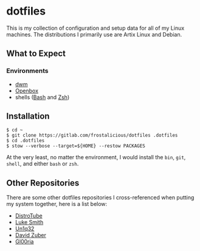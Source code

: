 # dotfiles

This is my collection of configuration and setup data for all of my Linux machines. The distributions I primarily use are Artix Linux and Debian.

## What to Expect

### Environments

- [dwm](https://dwm.suckless.org/)
- [Openbox](http://openbox.org/wiki/Main_Page)
- shells ([Bash](https://www.gnu.org/software/bash/) and [Zsh](https://www.zsh.org/))

## Installation

```
$ cd ~
$ git clone https://gitlab.com/frostalicious/dotfiles .dotfiles
$ cd .dotfiles
$ stow --verbose --target=${HOME} --restow PACKAGES
```

At the very least, no matter the environment, I would install the `bin`, `git`, `shell`, and either `bash` or `zsh`.

## Other Repositories

There are some other dotfiles repositories I cross-referenced when putting my system together, here is a list below:

* [DistroTube](https://gitlab.com/dwt1/dotfiles)
* [Luke Smith](https://github.com/LukeSmithxyz/voidrice)
* [Un1q32](https://github.com/Un1q32/dotfiles)
* [David Zuber](https://github.com/storax/dotfiles)
* [Gl00ria](https://github.com/Gl00ria/dotfiles)
